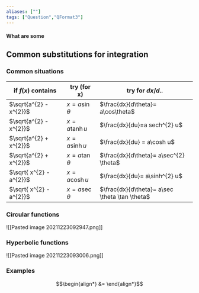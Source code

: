 ```yaml
---
aliases: [""]
tags: ["Question","QFormat3"]
---
```


#### What are some
## Common substitutions for integration
### Common situations
| if $f(x)$ contains      | try (for x)      | try for $dx/d..$                                 |
| ----------------------- | ---------------- | ---------------------------------------------- |
| $\sqrt{a^{2} - x^{2}}$  | $x=a\sin\theta$  | $\frac{dx}{d\theta}= a\cos\theta$              |
| $\sqrt{a^{2} - x^{2}}$  | $x=a\tanh u$     | $\frac{dx}{du}=a sech^{2} u$                   |
| $\sqrt{a^{2} + x^{2}}$  | $x=a \sinh u$    | $\frac{dx}{du} = a\cosh u$                     |
| $\sqrt{a^{2} + x^{2}}$  | $x=a\tan \theta$ | $\frac{dx}{d\theta}= a\sec^{2} \theta$         |
| $\sqrt{ x^{2} - a^{2}}$ | $x=a\cosh u$     | $\frac{dx}{du}= a\sinh^{2} u$                  |
| $\sqrt{ x^{2} - a^{2}}$ | $x=a\sec \theta$ | $\frac{dx}{d\theta}= a\sec \theta \tan \theta$ |

### Circular functions
![[Pasted image 20211223092947.png]]

### Hyperbolic functions
![[Pasted image 20211223093006.png]]

### Examples
> 

$$\begin{align*}
 &= 
\end{align*}$$